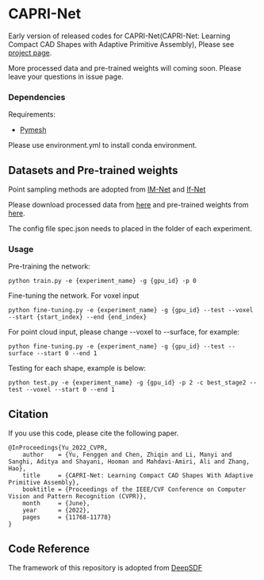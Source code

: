 # CAPRI-Net
Early version of released codes for CAPRI-Net(CAPRI-Net: Learning Compact CAD Shapes with Adaptive Primitive Assembly), Please see [project page](https://fenggenyu.github.io/capri.html).

More processed data and pre-trained weights will coming soon. Please leave your questions in issue page.

### Dependencies

Requirements:
- [Pymesh](https://github.com/PyMesh/PyMesh/releases)

Please use environment.yml to install conda environment.

## Datasets and Pre-trained weights

Point sampling methods are adopted from [IM-Net](https://github.com/czq142857/IM-NET) and [If-Net](https://github.com/jchibane/if-net)

Please download processed data from [here](https://drive.google.com/file/d/1fvuTvW5uKIUq3OF9Ybp3mwnjOPvtQRVC/view?usp=sharing) and pre-trained weights from [here](https://drive.google.com/drive/folders/1Mh5ngnlhi1OqNh0DG1KpZhAQKn5dNa7M?usp=sharing).

The config file spec.json needs to placed in the folder of each experiment.

### Usage

Pre-training the network:
```
python train.py -e {experiment_name} -g {gpu_id} -p 0
```

Fine-tuning the network.
For voxel input
```
python fine-tuning.py -e {experiment_name} -g {gpu_id} --test --voxel --start {start_index} --end {end_index}
```
For point cloud input, please change --voxel to --surface, for example:
```
python fine-tuning.py -e {experiment_name} -g {gpu_id} --test --surface --start 0 --end 1
```

Testing for each shape, example is below:
```
python test.py -e {experiment_name} -g {gpu_id} -p 2 -c best_stage2 --test --voxel --start 0 --end 1 
```

## Citation
If you use this code, please cite the following paper.
```
@InProceedings{Yu_2022_CVPR,
    author    = {Yu, Fenggen and Chen, Zhiqin and Li, Manyi and Sanghi, Aditya and Shayani, Hooman and Mahdavi-Amiri, Ali and Zhang, Hao},
    title     = {CAPRI-Net: Learning Compact CAD Shapes With Adaptive Primitive Assembly},
    booktitle = {Proceedings of the IEEE/CVF Conference on Computer Vision and Pattern Recognition (CVPR)},
    month     = {June},
    year      = {2022},
    pages     = {11768-11778}
}
```

## Code Reference

The framework of this repository is adopted from [DeepSDF](https://github.com/facebookresearch/DeepSDF)
